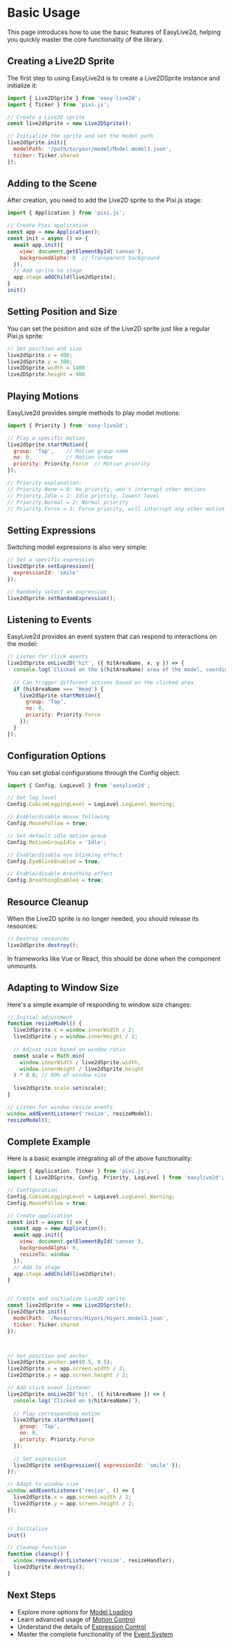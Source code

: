 # Basic Usage

This page introduces how to use the basic features of EasyLive2d, helping you quickly master the core functionality of the library.

## Creating a Live2D Sprite

The first step to using EasyLive2d is to create a Live2DSprite instance and initialize it:

```js
import { Live2DSprite } from 'easy-live2d';
import { Ticker } from 'pixi.js';

// Create a Live2D sprite
const live2dSprite = new Live2DSprite();

// Initialize the sprite and set the model path
live2dSprite.init({
  modelPath: '/path/to/your/model/Model.model3.json',
  ticker: Ticker.shared
});
```

## Adding to the Scene

After creation, you need to add the Live2D sprite to the Pixi.js stage:

```js
import { Application } from 'pixi.js';

// Create Pixi application
const app = new Application();
const init = async () => {
  await app.init({
    view: document.getElementById('canvas'),
    backgroundAlpha: 0  // Transparent background
  });
  // Add sprite to stage
  app.stage.addChild(live2dSprite);
}
init()
```

## Setting Position and Size

You can set the position and size of the Live2D sprite just like a regular Pixi.js sprite:

```js
// Set position and size
live2dSprite.x = 400;
live2dSprite.y = 300;
live2DSprite.width = 1400
live2DSprite.height = 900
```

## Playing Motions

EasyLive2d provides simple methods to play model motions:

```js
import { Priority } from 'easy-live2d';

// Play a specific motion
live2dSprite.startMotion({
  group: 'Tap',    // Motion group name
  no: 0,           // Motion index
  priority: Priority.Force  // Motion priority
});

// Priority explanation:
// Priority.None = 0: No priority, won't interrupt other motions
// Priority.Idle = 1: Idle priority, lowest level
// Priority.Normal = 2: Normal priority
// Priority.Force = 3: Force priority, will interrupt any other motion
```

## Setting Expressions

Switching model expressions is also very simple:

```js
// Set a specific expression
live2dSprite.setExpression({ 
  expressionId: 'smile' 
});

// Randomly select an expression
live2dSprite.setRandomExpression();
```

## Listening to Events

EasyLive2d provides an event system that can respond to interactions on the model:

```js
// Listen for click events
live2dSprite.onLive2D('hit', ({ hitAreaName, x, y }) => {
  console.log(`Clicked on the ${hitAreaName} area of the model, coordinates: (${x}, ${y})`);
  
  // Can trigger different actions based on the clicked area
  if (hitAreaName === 'Head') {
    live2dSprite.startMotion({
      group: 'Tap',
      no: 0,
      priority: Priority.Force
    });
  }
});
```

## Configuration Options

You can set global configurations through the Config object:

```js
import { Config, LogLevel } from 'easylive2d';

// Set log level
Config.CubismLoggingLevel = LogLevel.LogLevel_Warning;

// Enable/disable mouse following
Config.MouseFollow = true;

// Set default idle motion group
Config.MotionGroupIdle = 'Idle';

// Enable/disable eye blinking effect
Config.EyeBlinkEnabled = true;

// Enable/disable breathing effect
Config.BreathingEnabled = true;
```

## Resource Cleanup

When the Live2D sprite is no longer needed, you should release its resources:

```js
// Destroy resources
live2dSprite.destroy();
```

In frameworks like Vue or React, this should be done when the component unmounts.

## Adapting to Window Size

Here's a simple example of responding to window size changes:

```js
// Initial adjustment
function resizeModel() {
  live2dSprite.x = window.innerWidth / 2;
  live2dSprite.y = window.innerHeight / 2;
  
  // Adjust size based on window ratio
  const scale = Math.min(
    window.innerWidth / live2dSprite.width,
    window.innerHeight / live2dSprite.height
  ) * 0.8; // 80% of window size
  
  live2dSprite.scale.set(scale);
}

// Listen for window resize events
window.addEventListener('resize', resizeModel);
resizeModel();
```

## Complete Example

Here is a basic example integrating all of the above functionality:

```js
import { Application, Ticker } from 'pixi.js';
import { Live2DSprite, Config, Priority, LogLevel } from 'easylive2d';

// Configuration
Config.CubismLoggingLevel = LogLevel.LogLevel_Warning;
Config.MouseFollow = true;

// Create application
const init = async () => {
  const app = new Application();
  await app.init({
    view: document.getElementById('canvas'),
    backgroundAlpha: 0,
    resizeTo: window
  });
  // Add to stage
  app.stage.addChild(live2dSprite);
}


// Create and initialize Live2D sprite
const live2dSprite = new Live2DSprite();
live2dSprite.init({
  modelPath: '/Resources/Hiyori/Hiyori.model3.json',
  ticker: Ticker.shared
});



// Set position and anchor
live2dSprite.anchor.set(0.5, 0.5);
live2dSprite.x = app.screen.width / 2;
live2dSprite.y = app.screen.height / 2;

// Add click event listener
live2dSprite.onLive2D('hit', ({ hitAreaName }) => {
  console.log(`Clicked on ${hitAreaName}`);
  
  // Play corresponding motion
  live2dSprite.startMotion({
    group: 'Tap',
    no: 0,
    priority: Priority.Force
  });
  
  // Set expression
  live2dSprite.setExpression({ expressionId: 'smile' });
});

// Adapt to window size
window.addEventListener('resize', () => {
  live2dSprite.x = app.screen.width / 2;
  live2dSprite.y = app.screen.height / 2;
});


// Initialize
init()

// Cleanup function
function cleanup() {
  window.removeEventListener('resize', resizeHandler);
  live2dSprite.destroy();
}
```

## Next Steps

- Explore more options for [Model Loading](/en/guide/model-loading)
- Learn advanced usage of [Motion Control](/en/guide/motion-control)
- Understand the details of [Expression Control](/en/guide/expression-control)
- Master the complete functionality of the [Event System](/en/guide/events)